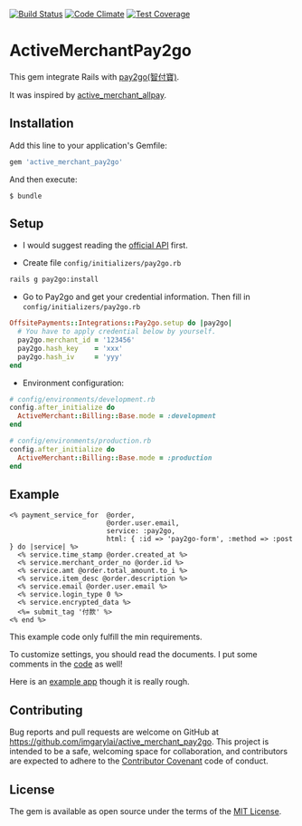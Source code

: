 [![Build Status](https://travis-ci.org/imgarylai/active_merchant_pay2go.svg?branch=master)](https://travis-ci.org/imgarylai/active_merchant_pay2go)
[![Code Climate](https://codeclimate.com/github/imgarylai/active_merchant_pay2go/badges/gpa.svg)](https://codeclimate.com/github/imgarylai/active_merchant_pay2go)
[![Test Coverage](https://codeclimate.com/github/imgarylai/active_merchant_pay2go/badges/coverage.svg)](https://codeclimate.com/github/imgarylai/active_merchant_pay2go/coverage)

# ActiveMerchantPay2go

This gem integrate Rails with [pay2go(智付寶)](https://www.pay2go.com/).

It was inspired by [active_merchant_allpay](https://github.com/xwaynec/active_merchant_allpay).

## Installation

Add this line to your application's Gemfile:

```ruby
gem 'active_merchant_pay2go'
```

And then execute:

```
$ bundle
```

## Setup

- I would suggest reading the [official API](https://www.pay2go.com/dw_files/info_api/pay2go_gateway_MPGapi_V1_1_4.pdf) first.

- Create file `config/initializers/pay2go.rb`
``` sh
rails g pay2go:install
```

- Go to Pay2go and get your credential information. Then fill in `config/initializers/pay2go.rb`
```rb
OffsitePayments::Integrations::Pay2go.setup do |pay2go|
  # You have to apply credential below by yourself.
  pay2go.merchant_id = '123456'
  pay2go.hash_key    = 'xxx'
  pay2go.hash_iv     = 'yyy'
end
```

- Environment configuration:
```rb
# config/environments/development.rb
config.after_initialize do
  ActiveMerchant::Billing::Base.mode = :development
end
```
```rb
# config/environments/production.rb
config.after_initialize do
  ActiveMerchant::Billing::Base.mode = :production
end
```

## Example

```
<% payment_service_for  @order,
                        @order.user.email,
                        service: :pay2go,
                        html: { :id => 'pay2go-form', :method => :post } do |service| %>
  <% service.time_stamp @order.created_at %>
  <% service.merchant_order_no @order.id %>
  <% service.amt @order.total_amount.to_i %>
  <% service.item_desc @order.description %>
  <% service.email @order.user.email %>
  <% service.login_type 0 %>
  <% service.encrypted_data %>
  <%= submit_tag '付款' %>
<% end %>
```
This example code only fulfill the min requirements.

To customize settings, you should read the documents.
I put some comments in the [code](https://github.com/imgarylai/active_merchant_pay2go/blob/master/lib/offsite_payments/integrations/pay2go.rb) as well!

Here is an [example app](https://github.com/imgarylai/rails_active_merchant_pay2go) though it is really rough.

## Contributing

Bug reports and pull requests are welcome on GitHub at https://github.com/imgarylai/active_merchant_pay2go. This project is intended to be a safe, welcoming space for collaboration, and contributors are expected to adhere to the [Contributor Covenant](contributor-covenant.org) code of conduct.

## License

The gem is available as open source under the terms of the [MIT License](http://opensource.org/licenses/MIT).

